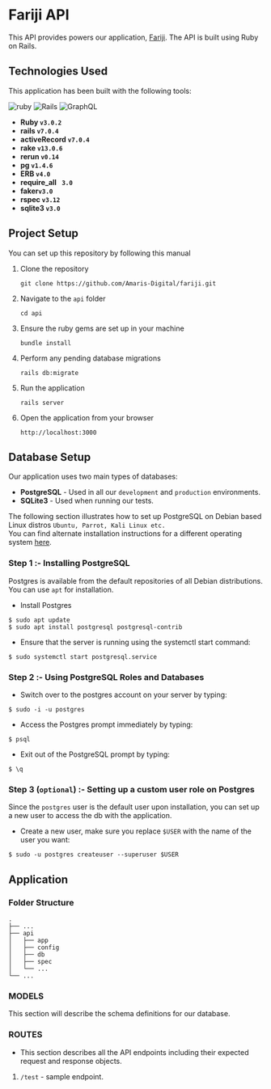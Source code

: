 # Fariji API
This API provides powers our application, [Fariji](). The API is built using Ruby on Rails.

## Technologies Used
This application has been built with the following tools:

![ruby](https://img.shields.io/badge/Ruby-CC342D?style=for-the-badge&logo=ruby&logoColor=white)
![Rails](https://img.shields.io/badge/rails-%23CC0000.svg?style=for-the-badge&logo=ruby-on-rails&logoColor=white)
![GraphQL](https://img.shields.io/badge/-GraphQL-E10098?style=for-the-badge&logo=graphql&logoColor=white)



- **Ruby `v3.0.2`**
- **rails `v7.0.4`**
- **activeRecord `v7.0.4`**
- **rake `v13.0.6`**
- **rerun `v0.14`**
- **pg `v1.4.6`**
- **ERB `v4.0`**
- **require_all ` 3.0`**
- **faker`v3.0`**
- **rspec `v3.12`**
- **sqlite3 `v3.0`**


## Project Setup
You can set up this repository by following this manual

1. Clone the repository
    ```{shell}
   git clone https://github.com/Amaris-Digital/fariji.git
   ```
2. Navigate to the `api` folder
    ```{shell}
   cd api
   ```
3. Ensure the ruby gems are set up in your machine
    ```{shell}
   bundle install
   ```
4. Perform any pending database migrations
   ```{shell}
   rails db:migrate
   ```
5. Run the application
    ```{shell}
    rails server
    ```
6. Open the application from your browser
    ```
   http://localhost:3000
   ```





## Database Setup
Our application uses two main types of databases:

- **PostgreSQL** - Used in all our `development` and `production` environments.
- **SQLite3** - Used when running our tests.

The following section illustrates how to set up PostgreSQL on Debian based Linux distros `Ubuntu, Parrot, Kali Linux etc.`<br/>
You can find alternate installation instructions for a different operating system [here](https://www.postgresql.org/download/).

### Step 1 :- Installing PostgreSQL

Postgres is available from the default repositories of all Debian distributions. You can use `apt` for installation.

- Install Postgres
```
$ sudo apt update
$ sudo apt install postgresql postgresql-contrib
```

- Ensure that the server is running using the systemctl start command:
```{shell}
$ sudo systemctl start postgresql.service
```

### Step 2 :- Using PostgreSQL Roles and Databases

- Switch over to the postgres account on your server by typing:
```{shell}
$ sudo -i -u postgres
```
- Access the Postgres prompt immediately by typing:
```{shell}
$ psql
```
- Exit out of the PostgreSQL prompt by typing:
```{shell}
$ \q
```

### Step 3 (`optional`) :- Setting up a custom user role on Postgres
Since the `postgres` user is the default user upon installation, you can set up a new user to access the db with the application.

- Create a new user, make sure you replace `$USER` with the name of the user you want:
```{shell}
$ sudo -u postgres createuser --superuser $USER
```


## Application

### Folder Structure


    .
    ├── ...
    ├── api                   
    │   ├── app              
    │   ├── config            
    │   ├── db            
    │   ├── spec          
    │   └── ...                 
    └── ...



### MODELS
This section will describe the schema definitions for our database.


### ROUTES

- This section describes all the API endpoints including their expected request and response objects.


1. `/test` - sample endpoint.
